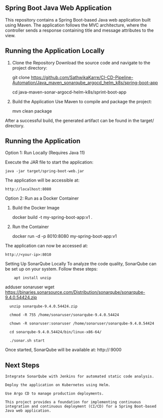 ## Spring Boot Java Web Application
This repository contains a Spring Boot-based Java web application built using Maven. The application follows the MVC architecture, where the controller sends a response containing title and message attributes to the view.

## Running the Application Locally
1. Clone the Repository
Download the source code and navigate to the project directory:

      git clone https://github.com/SathwikaKarre/CI-CD-Pipeline-Automation/Java_maven_sonarqube_argocd_helm_k8s/spring-boot-app
   
      cd java-maven-sonar-argocd-helm-k8s/sprint-boot-app
   
3. Build the Application
Use Maven to compile and package the project:

      mvn clean package
   
After a successful build, the generated artifact can be found in the target/ directory.

## Running the Application

Option 1: Run Locally (Requires Java 11)

Execute the JAR file to start the application:

    java -jar target/spring-boot-web.jar
    
The application will be accessible at:

    http://localhost:8080

Option 2: Run as a Docker Container

1. Build the Docker Image
   
    docker build -t my-spring-boot-app:v1 .
   
2. Run the Container
   
    docker run -d -p 8010:8080 my-spring-boot-app:v1
   
The application can now be accessed at:

    http://<your-ip>:8010

Setting Up SonarQube Locally
    To analyze the code quality, SonarQube can be set up on your system. Follow these steps:
    
        apt install unzip
        
adduser sonaruser
      wget https://binaries.sonarsource.com/Distribution/sonarqube/sonarqube-9.4.0.54424.zip
      
      unzip sonarqube-9.4.0.54424.zip
      
      chmod -R 755 /home/sonaruser/sonarqube-9.4.0.54424
      
      chown -R sonaruser:sonaruser /home/sonaruser/sonarqube-9.4.0.54424
      
      cd sonarqube-9.4.0.54424/bin/linux-x86-64/
      
      ./sonar.sh start
      
Once started, SonarQube will be available at:
      http://<your-ip>:9000

## Next Steps

    Integrate SonarQube with Jenkins for automated static code analysis.
    
    Deploy the application on Kubernetes using Helm.
    
    Use Argo CD to manage production deployments.
    
    This project provides a foundation for implementing continuous integration and continuous deployment (CI/CD) for a Spring Boot-based Java web application.
    
    
    
    
    
    
    
    
    
    
    
    
    
